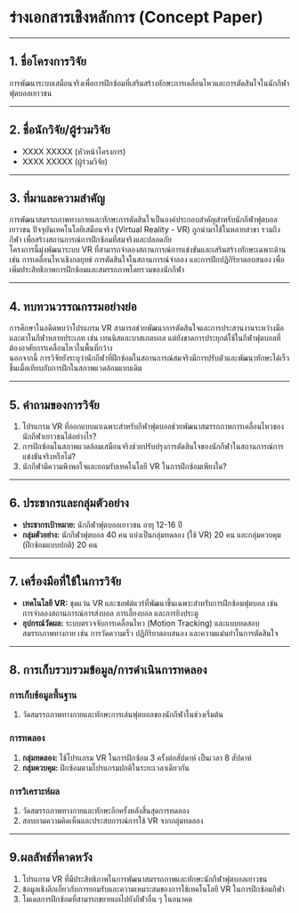 # ร่างเอกสารเชิงหลักการ (Concept Paper)

---

## 1. ชื่อโครงการวิจัย  
การพัฒนาระบบเสมือนจริงเพื่อการฝึกซ้อมที่เสริมสร้างทักษะการเคลื่อนไหวและการตัดสินใจในนักกีฬาฟุตบอลเยาวชน  

---

## 2. ชื่อนักวิจัย/ผู้ร่วมวิจัย  
- XXXX XXXXX (หัวหน้าโครงการ)  
- XXXX XXXXX (ผู้ร่วมวิจัย)  

---

## 3. ที่มาและความสำคัญ  
การพัฒนาสมรรถภาพทางกายและทักษะการตัดสินใจเป็นองค์ประกอบสำคัญสำหรับนักกีฬาฟุตบอลเยาวชน ปัจจุบันเทคโนโลยีเสมือนจริง (Virtual Reality - VR) ถูกนำมาใช้ในหลายสาขา รวมถึงกีฬา เพื่อสร้างสถานการณ์การฝึกซ้อมที่สมจริงและปลอดภัย  
โครงการนี้มุ่งพัฒนาระบบ VR ที่สามารถจำลองสถานการณ์การแข่งขันและเสริมสร้างทักษะเฉพาะด้าน เช่น การเคลื่อนไหวเชิงกลยุทธ์ การตัดสินใจในสถานการณ์จำลอง และการฝึกปฏิกิริยาตอบสนอง เพื่อเพิ่มประสิทธิภาพการฝึกซ้อมและสมรรถภาพโดยรวมของนักกีฬา  

---

## 4. ทบทวนวรรณกรรมอย่างย่อ  
การศึกษาในอดีตพบว่าโปรแกรม VR สามารถช่วยพัฒนาการตัดสินใจและการประสานงานระหว่างมือและตาในกีฬาหลายประเภท เช่น เทนนิสและบาสเกตบอล แต่ยังขาดการประยุกต์ใช้ในกีฬาฟุตบอลที่ต้องอาศัยการเคลื่อนไหวในพื้นที่กว้าง  
นอกจากนี้ การวิจัยยังระบุว่านักกีฬาที่ฝึกซ้อมในสถานการณ์สมจริงมีการปรับตัวและพัฒนาทักษะได้เร็วขึ้นเมื่อเทียบกับการฝึกในสภาพแวดล้อมแบบเดิม  

---

## 5. คำถามของการวิจัย  
1. โปรแกรม VR ที่ออกแบบมาเฉพาะสำหรับกีฬาฟุตบอลช่วยพัฒนาสมรรถภาพการเคลื่อนไหวของนักกีฬาเยาวชนได้อย่างไร?  
2. การฝึกซ้อมในสภาพแวดล้อมเสมือนจริงช่วยปรับปรุงการตัดสินใจของนักกีฬาในสถานการณ์การแข่งขันจริงหรือไม่?  
3. นักกีฬามีความพึงพอใจและยอมรับเทคโนโลยี VR ในการฝึกซ้อมเพียงใด?  

---

## 6. ประชากรและกลุ่มตัวอย่าง  
- **ประชากรเป้าหมาย:** นักกีฬาฟุตบอลเยาวชน อายุ 12-16 ปี  
- **กลุ่มตัวอย่าง:** นักกีฬาฟุตบอล 40 คน แบ่งเป็นกลุ่มทดลอง (ใช้ VR) 20 คน และกลุ่มควบคุม (ฝึกซ้อมแบบปกติ) 20 คน  

---

## 7. เครื่องมือที่ใช้ในการวิจัย  
- **เทคโนโลยี VR:** ชุดแว่น VR และซอฟต์แวร์ที่พัฒนาขึ้นเฉพาะสำหรับการฝึกซ้อมฟุตบอล เช่น การจำลองสถานการณ์การส่งบอล การเลี้ยงบอล และการยิงประตู  
- **อุปกรณ์วัดผล:** ระบบตรวจจับการเคลื่อนไหว (Motion Tracking) และแบบทดสอบสมรรถภาพทางกาย เช่น การวัดความเร็ว ปฏิกิริยาตอบสนอง และความแม่นยำในการตัดสินใจ  

---

## 8. การเก็บรวบรวมข้อมูล/การดำเนินการทดลอง  

### การเก็บข้อมูลพื้นฐาน  
1. วัดสมรรถภาพทางกายและทักษะการเล่นฟุตบอลของนักกีฬาในช่วงเริ่มต้น  

### การทดลอง  
1. **กลุ่มทดลอง:** ใช้โปรแกรม VR ในการฝึกซ้อม 3 ครั้งต่อสัปดาห์ เป็นเวลา 8 สัปดาห์  
2. **กลุ่มควบคุม:** ฝึกซ้อมตามโปรแกรมปกติในระยะเวลาเดียวกัน  

### การวิเคราะห์ผล  
1. วัดสมรรถภาพทางกายและทักษะอีกครั้งหลังสิ้นสุดการทดลอง  
2. สอบถามความคิดเห็นและประสบการณ์การใช้ VR จากกลุ่มทดลอง  

---

## 9.ผลลัพธ์ที่คาดหวัง  
1. โปรแกรม VR ที่มีประสิทธิภาพในการพัฒนาสมรรถภาพและทักษะนักกีฬาฟุตบอลเยาวชน  
2. ข้อมูลเชิงลึกเกี่ยวกับการยอมรับและความเหมาะสมของการใช้เทคโนโลยี VR ในการฝึกซ้อมกีฬา  
3. โมเดลการฝึกซ้อมที่สามารถขยายผลไปยังกีฬาอื่น ๆ ในอนาคต  
